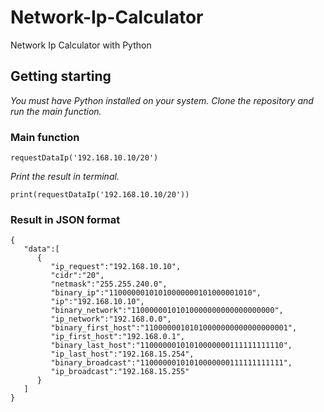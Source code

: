 # Network-Ip-Calculator
 Network Ip Calculator with Python

## Getting starting
_You must have Python installed on your system._
_Clone the repository and run the main function._
### Main function
```
requestDataIp('192.168.10.10/20')
```
_Print the result in terminal._
```
print(requestDataIp('192.168.10.10/20'))
```

### Result in JSON format
```
{
   "data":[
      {
         "ip_request":"192.168.10.10",
         "cidr":"20",
         "netmask":"255.255.240.0",
         "binary_ip":"11000000101010000000101000001010",
         "ip":"192.168.10.10",
         "binary_network":"11000000101010000000000000000000",
         "ip_network":"192.168.0.0",
         "binary_first_host":"11000000101010000000000000000001",
         "ip_first_host":"192.168.0.1",
         "binary_last_host":"11000000101010000000111111111110",
         "ip_last_host":"192.168.15.254",
         "binary_broadcast":"11000000101010000000111111111111",
         "ip_broadcast":"192.168.15.255"
      }
   ]
}
```